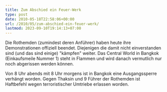 ```yaml
---
title: Zum Abschied ein Feuer-Werk
type: post
date: 2010-05-18T22:58:06+00:00
url: /2010/05/zum-abschied-ein-feuer-werk/
lastmod: 2023-09-10T19:14:13+07:00
---
```

Die Rothemden (zumindest deren Anführer) haben heute ihre Demonstrationen offiziell beendet. Diejenigen die damit nicht einverstanden sind (und das sind einige) "kämpfen" weiter. Das Central World in Bangkok (Einkaufsmeile Nummer 1) steht in Flammen und wird danach vermutlich nur noch abgerissen werden können.

Von 8 Uhr abends mit 8 Uhr morgens ist in Bangkok eine Ausgangssperre verhängt worden. Gegen Thaksin und 9 Führer der Rothemden ist Haftbefehl wegen terroristischer Umtriebe erlassen worden.
